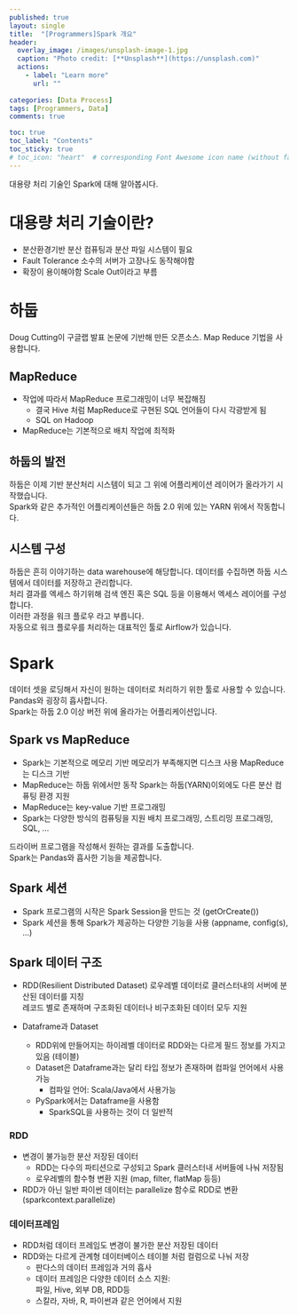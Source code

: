 ```yaml
---
published: true
layout: single
title:  "[Programmers]Spark 개요"
header:
  overlay_image: /images/unsplash-image-1.jpg
  caption: "Photo credit: [**Unsplash**](https://unsplash.com)"
  actions:
    - label: "Learn more"
      url: ""
         
categories: [Data Process]
tags: [Programmers, Data]
comments: true

toc: true
toc_label: "Contents"
toc_sticky: true
# toc_icon: "heart"  # corresponding Font Awesome icon name (without fa prefix)
---
```


대용량 처리 기술인 Spark에 대해 알아봅시다.


# 대용량 처리 기술이란?

- 분산환경기반
    분산 컴퓨팅과 분산 파일 시스템이 필요
- Fault Tolerance
    소수의 서버가 고장나도 동작해야함
- 확장이 용이해야함
    Scale Out이라고 부름

# 하둡

Doug Cutting이 구글랩 발표 논문에 기반해 만든 오픈소스. 
Map Reduce 기법을 사용합니다. 

## MapReduce

- 작업에 따라서 MapReduce 프로그래밍이 너무 복잡해짐
    - 결국 Hive 처럼 MapReduce로 구현된 SQL 언어들이 다시 각광받게 됨
    - SQL on Hadoop
- MapReduce는 기본적으로 배치 작업에 최적화 

## 하둡의 발전 

하둡은 이제 기반 분산처리 시스템이 되고 그 위에 어플리케이션 레이어가 올라가기 시작했습니다.  
Spark와 같은 추가적인 어플리케이션들은 하둡 2.0 위에 있는 YARN 위에서 작동합니다. 

## 시스템 구성

하둡은 흔히 이야기하는 data warehouse에 해당합니다. 
데이터를 수집하면 하둡 시스템에서 데이터를 저장하고 관리합니다.  
처리 결과를 엑세스 하기위해 검색 엔진 혹은 SQL 등을 이용해서 엑세스 레이어를 구성합니다.  
이러한 과정을 워크 플로우 라고 부릅니다.  
자동으로 워크 플로우를 처리하는 대표적인 툴로 Airflow가 있습니다.  

# Spark 

데이터 셋을 로딩해서 자신이 원하는 데이터로 처리하기 위한 툴로 사용할 수 있습니다.  
Pandas와 굉장히 흡사합니다.  
Spark는 하둡 2.0 이상 버전 위에 올라가는 어플리케이션입니다. 

## Spark vs MapReduce

- Spark는 기본적으로 메모리 기반 
    메모리가 부족해지면 디스크 사용 
    MapReduce는 디스크 기반 
- MapReduce는 하둡 위에서만 동작
    Spark는 하둡(YARN)이외에도 다른 분산 컴퓨팅 환경 지원 
- MapReduce는 key-value 기반 프로그래밍
- Spark는 다양한 방식의 컴퓨팅을 지원 
    배치 프로그래밍, 스트리밍 프로그래밍, SQL, ...

드라이버 프로그램을 작성해서 원하는 결과를 도출합니다.  
Spark는 Pandas와 흡사한 기능을 제공합니다.  

## Spark 세션

- Spark 프로그램의 시작은 Spark Session을 만드는 것 (getOrCreate()) 
- Spark 세션을 통해 Spark가 제공하는 다양한 기능을 사용 (appname, config(s), ...)



## Spark 데이터 구조

- RDD(Resilient Distributed Dataset)
    로우레벨 데이터로 클러스터내의 서버에 분산된 데이터를 지칭  
    레코드 별로 존재하며 구조화된 데이터나 비구조화된 데이터 모두 지원 

- Dataframe과 Dataset
    - RDD위에 만들어지는 하이레벨 데이터로 RDD와는 다르게 필드 정보를 가지고 있음 (테이블)  
    - Dataset은 Dataframe과는 달리 타입 정보가 존재하며 컴파일 언어에서 사용가능  
        - 컴파일 언어: Scala/Java에서 사용가능 
    - PySpark에서는 Dataframe을 사용함
        - SparkSQL을 사용하는 것이 더 일반적

### RDD
- 변경이 불가능한 분산 저장된 데이터  
    - RDD는 다수의 파티션으로 구성되고 Spark 클러스터내 서버들에 나눠 저장됨  
    - 로우레벨의 함수형 변환 지원 (map, filter, flatMap 등등)  
- RDD가 아닌 일반 파이썬 데이터는 parallelize 함수로 RDD로 변환 (sparkcontext.parallelize)

### 데이터프레임

- RDD처럼 데이터 프레임도 변경이 불가한 분산 저장된 데이터  
- RDD와는 다르게 관계형 데이터베이스 테이블 처럼 컬럼으로 나눠 저장 
    - 판다스의 데이터 프레임과 거의 흡사
    - 데이터 프레임은 다양한 데이터 소스 지원:  
        파일, Hive, 외부 DB, RDD등
    - 스칼라, 자바, R, 파이썬과 같은 언어에서 지원 


